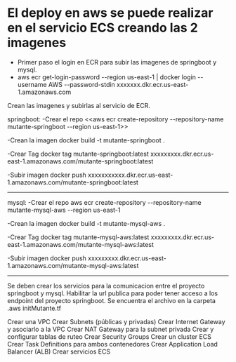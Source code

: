 # El deploy en aws se puede realizar en el servicio ECS creando las 2 imagenes

- Primer paso el login en ECR para subir las imagenes de springboot y mysql.
- 
  aws ecr get-login-password --region us-east-1 | docker login --username AWS --password-stdin xxxxxxx.dkr.ecr.us-east-1.amazonaws.com

Crean las imagenes y subirlas al servicio de ECR.

springboot:
-Crear el repo
<<aws ecr create-repository --repository-name mutante-springboot --region us-east-1>>

-Crean la imagen
docker build -t mutante-springboot .

-Crear Tag
docker tag mutante-springboot:latest xxxxxxxxx.dkr.ecr.us-east-1.amazonaws.com/mutante-springboot:latest 

-Subir imagen
docker push xxxxxxxxxxx.dkr.ecr.us-east-1.amazonaws.com/mutante-springboot:latest  

----------------------------------------------------

mysql:
-Crear el repo
aws ecr create-repository --repository-name mutante-mysql-aws --region us-east-1

-Crean la imagen
docker build -t mutante-mysql-aws .

-Crear Tag
docker tag mutante-mysql-aws:latest xxxxxxxxx.dkr.ecr.us-east-1.amazonaws.com/mutante-mysql-aws:latest 

-Subir imagen
docker push xxxxxxxxx.dkr.ecr.us-east-1.amazonaws.com/mutante-mysql-aws:latest 

----------------------------------------------------
Se deben crear los servicios para la comunicacion entre el proyecto springboot y mysql. Habilitar la url publica para poder tener acceso a los endpoint del proyecto springboot.
Se encuentra el archivo en la carpeta .aws initMutante.tf

Crear una VPC
Crear Subnets (públicas y privadas)
Crear Internet Gateway y asociarlo a la VPC
Crear NAT Gateway para la subnet privada
Crear y configurar tablas de ruteo
Crear Security Groups
Crear un cluster ECS
Crear Task Definitions para ambos contenedores
Crear Application Load Balancer (ALB)
Crear servicios ECS




